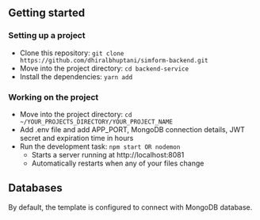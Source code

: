## Getting started

### Setting up a project

- Clone this repository: `git clone https://github.com/dhiralbhuptani/simform-backend.git`
- Move into the project directory: `cd backend-service`
- Install the dependencies: `yarn add`

### Working on the project

- Move into the project directory: `cd ~/YOUR_PROJECTS_DIRECTORY/YOUR_PROJECT_NAME`
- Add .env file and add APP_PORT, MongoDB connection details, JWT secret and expiration time in hours
- Run the development task: `npm start OR nodemon`
  - Starts a server running at http://localhost:8081
  - Automatically restarts when any of your files change

## Databases

By default, the template is configured to connect with MongoDB database.
